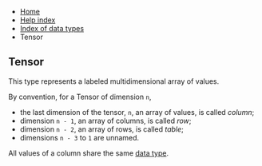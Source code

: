 <ul class="breadcrumb">
    <li><a href="">Home</a></li>
    <li><a href="help.html">Help index</a></li>
    <li><a href="types/">Index of data types</a></li>
    <li>Tensor</li>
</ul>

## Tensor

This type represents a labeled multidimensional array of values.

By convention, for a Tensor of dimension `n`,

* the last dimension of the tensor, `n`, an array of values, is called *column*;
* dimension `n - 1`, an array of columns, is called *row*;
* dimension `n - 2`, an array of rows, is called *table*;
* dimensions `n - 3` to `1` are unnamed.

All values of a column share the same [data type](types/).
